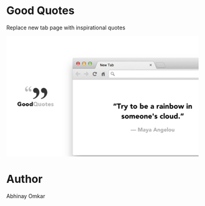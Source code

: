 Good Quotes
===========

Replace new tab page with inspirational quotes

![](screenshot-2.png)

Author
======
Abhinay Omkar
